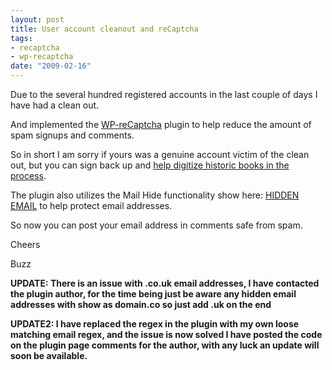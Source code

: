 ```yaml
--- 
layout: post
title: User account cleanout and reCaptcha
tags: 
- recaptcha
- wp-recaptcha
date: "2009-02-16"
---
```

Due to the several hundred registered accounts in the last couple of days I have had a clean out.

And implemented the <a href="http://www.blaenkdenum.com/wp-recaptcha/">WP-reCaptcha</a> plugin to help reduce the amount of spam signups and comments.

So in short I am sorry if yours was a genuine account victim of the clean out, but you can sign back up and <a href="http://recaptcha.net/learnmore.html">help digitize historic books in the process</a>.

The plugin also utilizes the Mail Hide functionality show here: <a href="mailto:d.busby@saiweb.co.uk">HIDDEN EMAIL</a> to help protect email addresses.

So now you can post your email address in comments safe from spam.

Cheers


Buzz

<strong>UPDATE: There is an issue with .co.uk email addresses, I have contacted the plugin author, for the time being just be aware any hidden email addresses with show as domain.co so just add .uk on the end</strong>

<strong>UPDATE2: I have replaced the regex in the plugin with my own loose matching email regex, and the issue is now solved I have posted the code on the plugin page comments for the author, with any luck an update will soon be available.</strong>
